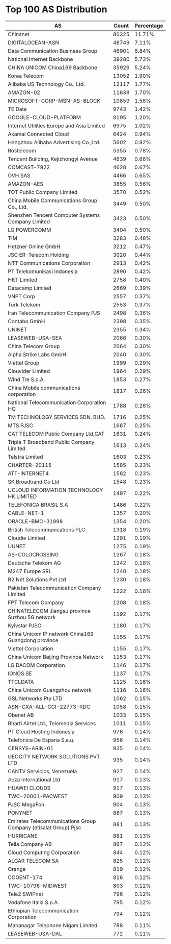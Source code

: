 # Top 100 AS Distribution
| AS | Count | Percentage |
|----|----|----|
| Chinanet | 80325 | 11.71% |
| DIGITALOCEAN-ASN | 48749 | 7.11% |
| Data Communication Business Group | 46901 | 6.84% |
| National Internet Backbone | 39280 | 5.73% |
| CHINA UNICOM China169 Backbone | 35926 | 5.24% |
| Korea Telecom | 13052 | 1.90% |
| Alibaba US Technology Co., Ltd. | 12117 | 1.77% |
| AMAZON-02 | 11638 | 1.70% |
| MICROSOFT-CORP-MSN-AS-BLOCK | 10859 | 1.58% |
| TE Data | 9743 | 1.42% |
| GOOGLE-CLOUD-PLATFORM | 8195 | 1.20% |
| Internet Utilities Europe and Asia Limited | 6975 | 1.02% |
| Akamai Connected Cloud | 6424 | 0.94% |
| Hangzhou Alibaba Advertising Co.,Ltd. | 5602 | 0.82% |
| Rostelecom | 5355 | 0.78% |
| Tencent Building, Kejizhongyi Avenue | 4639 | 0.68% |
| COMCAST-7922 | 4628 | 0.67% |
| OVH SAS | 4466 | 0.65% |
| AMAZON-AES | 3855 | 0.56% |
| TOT Public Company Limited | 3570 | 0.52% |
| China Mobile Communications Group Co., Ltd. | 3449 | 0.50% |
| Shenzhen Tencent Computer Systems Company Limited | 3423 | 0.50% |
| LG POWERCOMM | 3404 | 0.50% |
| TIM | 3283 | 0.48% |
| Hetzner Online GmbH | 3212 | 0.47% |
| JSC ER-Telecom Holding | 3020 | 0.44% |
| NTT Communications Corporation | 2913 | 0.42% |
| PT Telekomunikasi Indonesia | 2890 | 0.42% |
| HKT Limited | 2758 | 0.40% |
| Datacamp Limited | 2669 | 0.39% |
| VNPT Corp | 2557 | 0.37% |
| Turk Telekom | 2553 | 0.37% |
| Iran Telecommunication Company PJS | 2498 | 0.36% |
| Contabo GmbH | 2398 | 0.35% |
| UNINET | 2355 | 0.34% |
| LEASEWEB-USA-SEA | 2066 | 0.30% |
| China Telecom Group | 2064 | 0.30% |
| Alpha Strike Labs GmbH | 2040 | 0.30% |
| Viettel Group | 1999 | 0.29% |
| Clouvider Limited | 1964 | 0.29% |
| Wind Tre S.p.A. | 1853 | 0.27% |
| China Mobile communications corporation | 1817 | 0.26% |
| National Telecommunication Corporation HQ | 1788 | 0.26% |
| TM TECHNOLOGY SERVICES SDN. BHD. | 1716 | 0.25% |
| MTS PJSC | 1687 | 0.25% |
| CAT TELECOM Public Company Ltd,CAT | 1631 | 0.24% |
| Triple T Broadband Public Company Limited | 1613 | 0.24% |
| Telstra Limited | 1603 | 0.23% |
| CHARTER-20115 | 1585 | 0.23% |
| ATT-INTERNET4 | 1582 | 0.23% |
| SK Broadband Co Ltd | 1548 | 0.23% |
| UCLOUD INFORMATION TECHNOLOGY HK LIMITED | 1497 | 0.22% |
| TELEFONICA BRASIL S.A | 1486 | 0.22% |
| CABLE-NET-1 | 1357 | 0.20% |
| ORACLE-BMC-31898 | 1354 | 0.20% |
| British Telecommunications PLC | 1318 | 0.19% |
| Cloudie Limited | 1291 | 0.19% |
| UUNET | 1275 | 0.19% |
| AS-COLOCROSSING | 1267 | 0.18% |
| Deutsche Telekom AG | 1242 | 0.18% |
| M247 Europe SRL | 1240 | 0.18% |
| R2 Net Solutions Pvt Ltd | 1230 | 0.18% |
| Pakistan Telecommunication Company Limited | 1222 | 0.18% |
| FPT Telecom Company | 1208 | 0.18% |
| CHINATELECOM Jiangsu province Suzhou 5G network | 1192 | 0.17% |
| Kyivstar PJSC | 1180 | 0.17% |
| China Unicom IP network China169 Guangdong province | 1155 | 0.17% |
| Viettel Corporation | 1155 | 0.17% |
| China Unicom Beijing Province Network | 1153 | 0.17% |
| LG DACOM Corporation | 1146 | 0.17% |
| IONOS SE | 1137 | 0.17% |
| TTCLDATA | 1125 | 0.16% |
| China Unicom Guangzhou network | 1116 | 0.16% |
| GSL Networks Pty LTD | 1062 | 0.15% |
| ASN-CXA-ALL-CCI-22773-RDC | 1058 | 0.15% |
| Obenet AB | 1033 | 0.15% |
| Bharti Airtel Ltd., Telemedia Services | 1011 | 0.15% |
| PT Cloud Hosting Indonesia | 976 | 0.14% |
| Telefonica De Espana S.a.u. | 956 | 0.14% |
| CENSYS-ARIN-01 | 935 | 0.14% |
| GEOCITY NETWORK SOLUTIONS PVT LTD | 935 | 0.14% |
| CANTV Servicios, Venezuela | 927 | 0.14% |
| Aeza International Ltd | 917 | 0.13% |
| HUAWEI CLOUDS | 917 | 0.13% |
| TWC-20001-PACWEST | 909 | 0.13% |
| PJSC MegaFon | 904 | 0.13% |
| PONYNET | 887 | 0.13% |
| Emirates Telecommunications Group Company (etisalat Group) Pjsc | 881 | 0.13% |
| HURRICANE | 881 | 0.13% |
| Telia Company AB | 867 | 0.13% |
| Cloud Computing Corporation | 844 | 0.12% |
| ALGAR TELECOM SA | 825 | 0.12% |
| Orange | 819 | 0.12% |
| COGENT-174 | 816 | 0.12% |
| TWC-10796-MIDWEST | 803 | 0.12% |
| Tele2 SWIPnet | 796 | 0.12% |
| Vodafone Italia S.p.A. | 795 | 0.12% |
| Ethiopian Telecommunication Corporation | 794 | 0.12% |
| Mahanagar Telephone Nigam Limited | 788 | 0.11% |
| LEASEWEB-USA-DAL | 772 | 0.11% |
